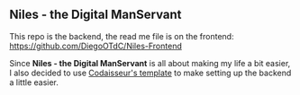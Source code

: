 ## Niles - the Digital ManServant
This repo is the backend, the read me file is on the frontend: https://github.com/DiegoOTdC/Niles-Frontend

Since **Niles - the Digital ManServant** is all about making my life a bit easier, I also decided to use [Codaisseur's template](<https://github.com/Codaisseur/express-template>) to make setting up the backend a little easier.
